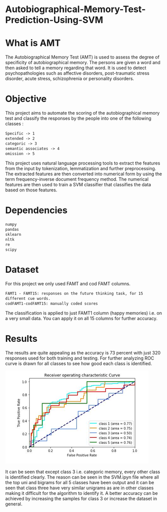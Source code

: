 # Autobiographical-Memory-Test-Prediction-Using-SVM

# What is AMT

The Autobiographical Memory Test (AMT) is used to assess the degree of specificity of autobiographical memory. The 
persons are given a word and then asked to tell a memory regarding that word. It is used to detect psychopathologies 
such as affective disorders, post-traumatic stress disorder, acute stress, schizophrenia or personality disorders.


# Objective

This project aims to automate the scoring of the autobiographical memory test and classify the responses by the people 
into one of the following classes :

	Specific -> 1
	extended -> 2
	categoric -> 3
	semantic associates -> 4
	omission -> 5

This project uses natural language processing tools to extract the features from the input by tokenization, lemmatization 
and further preprocessing. The extracted features are then converted into numerical form by using the 
term frequency-inverse document frequency method. The numerical features are then used to train a SVM classifier 
that classifies the data based on those features. 

# Dependencies

	numpy
	pandas
	sklearn
	nltk
	re
	scipy

# Dataset

For this project we only used FAMT and cod FAMT columns.	

	FAMT1 - FAMT15: responses on the future thinking task, for 15 different cue words. 
	codFAMT1-codFAMT15: manually coded scores

The classification is applied to just FAMT1 column (happy memories) i.e. on a very small data. You can apply it on all 15 columns for further accuracy.

# Results

The results are quite appealing as the accuracy is 73 percent with just 320 responses used for both training and testing. 
For further analyzing ROC curve is drawn for all classes to see how good each class is identified.

![](images/AMT.JPG)

It can be seen that except class 3 i.e. categoric memory, every other class is identified clearly. The reason can be seen in 
the SVM.ipyn file where all the top uni and bigrams for all 5 classes have been output and it can be seen that class three 
have very similar unigrams as are in other classes making it difficult for the algorithm to identify it.
A better accuracy can be achieved by increasing the samples for class 3 or increase the dataset in general.
